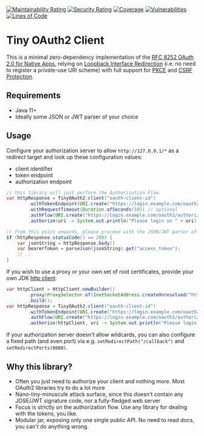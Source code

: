 [![Maintainability Rating](https://sonarcloud.io/api/project_badges/measure?project=coffeelibs_tiny-oauth2-client&metric=sqale_rating)](https://sonarcloud.io/summary/new_code?id=coffeelibs_tiny-oauth2-client)
[![Security Rating](https://sonarcloud.io/api/project_badges/measure?project=coffeelibs_tiny-oauth2-client&metric=security_rating)](https://sonarcloud.io/summary/new_code?id=coffeelibs_tiny-oauth2-client)
[![Coverage](https://sonarcloud.io/api/project_badges/measure?project=coffeelibs_tiny-oauth2-client&metric=coverage)](https://sonarcloud.io/summary/new_code?id=coffeelibs_tiny-oauth2-client)
[![Vulnerabilities](https://sonarcloud.io/api/project_badges/measure?project=coffeelibs_tiny-oauth2-client&metric=vulnerabilities)](https://sonarcloud.io/summary/new_code?id=coffeelibs_tiny-oauth2-client)
[![Lines of Code](https://sonarcloud.io/api/project_badges/measure?project=coffeelibs_tiny-oauth2-client&metric=ncloc)](https://sonarcloud.io/summary/new_code?id=coffeelibs_tiny-oauth2-client)

# Tiny OAuth2 Client

This is a minimal zero-dependency implementation of the [RFC 8252 OAuth 2.0 for Native Apps](https://datatracker.ietf.org/doc/html/rfc8252), relying
on [Loopback Interface Redirection](https://datatracker.ietf.org/doc/html/rfc8252#section-7.3) (i.e. no need to register a private-use URI scheme) with full
support for [PKCE](https://datatracker.ietf.org/doc/html/rfc8252#section-8.1) and [CSRF Protection](https://datatracker.ietf.org/doc/html/rfc8252#section-8.9).

## Requirements

* Java 11+
* Ideally some JSON or JWT parser of your choice

## Usage

Configure your authorization server to allow `http://127.0.0.1/*` as a redirect target and look up these configuration values:

* client identifier
* token endpoint
* authorization endpoint

```java
// this library will just perform the Authorization Flow:
var httpResponse = TinyOAuth2.client("oauth-client-id")
		.withTokenEndpoint(URI.create("https://login.example.com/oauth2/token"))
		.withRequestTimeout(Duration.ofSeconds(10)) // optional
		.authFlow(URI.create("https://login.example.com/oauth2/authorize"))
		.authorize(uri -> System.out.println("Please login on " + uri));

// from this point onwards, please proceed with the JSON/JWT parser of your choice:
if (httpResponse.statusCode() == 200) {
	var jsonString = httpResponse.body()
	var bearerToken = parseJson(jsonString).get("access_token");
	// ...
}
```

If you wish to use a proxy or your own set of root certificates, provide your own JDK [http client](https://docs.oracle.com/en/java/javase/11/docs/api/java.net.http/java/net/http/HttpClient.html):
```java
var httpClient = HttpClient.newBuilder()
        .proxy(ProxySelector.of(InetSocketAddress.createUnresolved("https:\\example.com",1337)))
        .build();
var httpResponse = TinyOAuth2.client("oauth-client-id")
		.withTokenEndpoint(URI.create("https://login.example.com/oauth2/token"))
		.authFlow(URI.create("https://login.example.com/oauth2/authorize"))
		.authorize(httpClient, uri -> System.out.println("Please login on " + uri));
```

If your authorization server doesn't allow wildcards, you can also configure a fixed path (and even port) via e.g. `setRedirectPath("/callback")` and `setRedirectPorts(8080)`.

## Why this library?

* Often you just need to authorize your client and nothing more. Most OAuth2 libraries try to do a lot more
* Nano-tiny-minuscule attack surface, since this doesn't contain any JOSE/JWT signature code, nor a fully-fledged web server
* Focus is strictly on the authorization flow. Use any library for dealing with the tokens, you like.
* Modular jar, exposing only one single public API. No need to read docs, you can't do anything wrong.